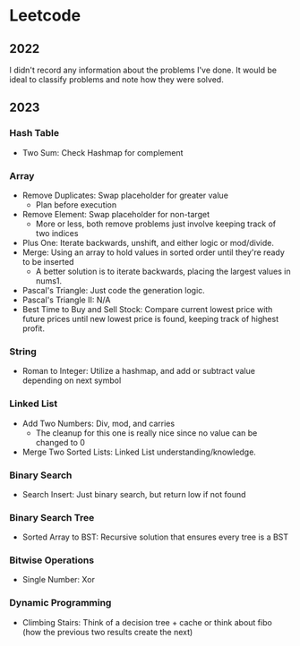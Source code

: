 # Leetcode

## 2022
I didn't record any information about the problems I've done. It would be ideal
to classify problems and note how they were solved. 

## 2023

### Hash Table
- Two Sum: Check Hashmap for complement

### Array
- Remove Duplicates: Swap placeholder for greater value
  - Plan before execution
- Remove Element: Swap placeholder for non-target
  - More or less, both remove problems just involve keeping track of two indices
- Plus One: Iterate backwards, unshift, and either logic or mod/divide.
- Merge: Using an array to hold values in sorted order until they're ready to be inserted
  - A better solution is to iterate backwards, placing the largest values in nums1.
- Pascal's Triangle: Just code the generation logic.
- Pascal's Triangle II: N/A
- Best Time to Buy and Sell Stock: Compare current lowest price with future prices until new lowest price is found, keeping track of highest profit.

### String
- Roman to Integer: Utilize a hashmap, and add or subtract value depending on next symbol

### Linked List
- Add Two Numbers: Div, mod, and carries
  - The cleanup for this one is really nice since no value can be changed to 0
- Merge Two Sorted Lists: Linked List understanding/knowledge.

### Binary Search
- Search Insert: Just binary search, but return low if not found

### Binary Search Tree
- Sorted Array to BST: Recursive solution that ensures every tree is a BST

### Bitwise Operations
- Single Number: Xor

### Dynamic Programming
- Climbing Stairs: Think of a decision tree + cache or think about fibo (how the 
previous two results create the next)

